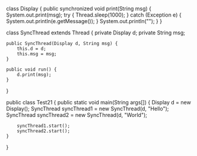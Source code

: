 class Display {
    public synchronized void print(String msg) {
        System.out.print(msg);
        try {
            Thread.sleep(1000);
        } catch (Exception e) {
            System.out.println(e.getMessage());
        }
        System.out.println("");
    }
}

class SyncThread extends Thread {
    private Display d;
    private String msg;

    public SyncThread(Display d, String msg) {
        this.d = d;
        this.msg = msg;
    }

    public void run() {
        d.print(msg);
    }
}

public class Test21 {
    public static void main(String args[]) {
        Display d = new Display();
        SyncThread syncThread1 = new SyncThread(d, "Hello");
        SyncThread syncThread2 = new SyncThread(d, "World");

        syncThread1.start();
        syncThread2.start();
    }
}
